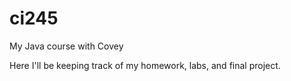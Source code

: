 # ci245
My Java course with Covey

Here I'll be keeping track of my homework, labs, and final project.
